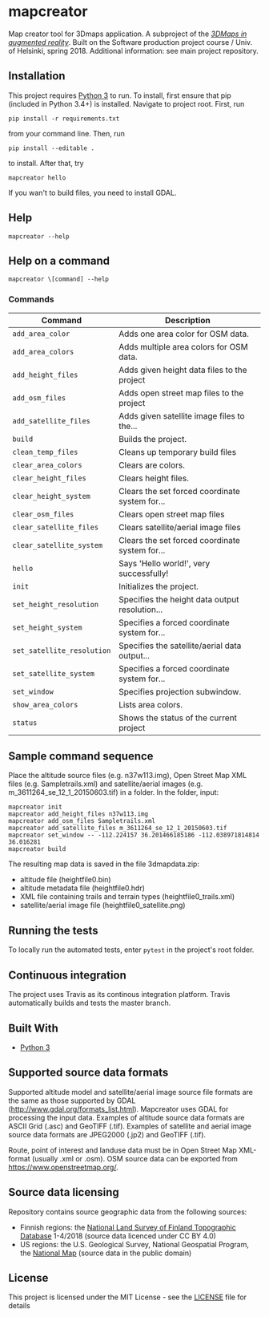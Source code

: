 # mapcreator
Map creator tool for 3Dmaps application. A subproject of the [*3DMaps in augmented reality*](https://github.com/3Dmaps/3Dmaps). Built on the Software production project course / Univ. of Helsinki, spring 2018. Additional information: see main project repository.

## Installation
This project requires [Python 3](https://www.python.org/downloads/) to run.
To install, first ensure that pip (included in Python 3.4+) is installed. Navigate to project root. First, run
```
pip install -r requirements.txt
```
from your command line. Then, run
```
pip install --editable .
```
to install. After that, try
```
mapcreator hello
```
If you wan't to build files, you need to install GDAL.

## Help
```
mapcreator --help
```
## Help on a command
```
mapcreator \[command] --help
```

### Commands

| Command                      | Description                                                                                                                                                                                                                                                                                                                                                                                                                                                                                                                                                  |
| ----------------------------- | ------------------------------------------------------------------------------------------------------------------------------------------------------------------------------------------------------------------------------------------------------------------------------------------------------------------------------------------------------------------------------------------------------------------------------------------------------------------------------------------------------------------------------------------------------------ |
| `add_area_color`   |  Adds one area color for OSM data.                                                                                                                                                                                                                                                                                                                               |
| `add_area_colors`        | Adds multiple area colors for OSM data.                                                                                                                                                                                                                                                                                                                                                                                                                                                 |
| `add_height_files`        | Adds given height data files to the project                                                                                                                                                                                                                                                                                                                                                                                                                                                                                                                                                                           |
| `add_osm_files`        | Adds open street map files to the project                                                                                                                                                                                                                                                                                                                                                                                                                                                 |
| `add_satellite_files`        | Adds given satellite image files to the...                                                                                                                                                                                                                                                                                                                                                                                                                                                                                                                                                                         |
| `build`        | Builds the project.                                                                                                                                                                                                                                                                                                                                                                                                                                                                               |
| `clean_temp_files`        | Cleans up temporary build files                                                                                                                                                                                                                                                                                                                                                                                                                                                                                                                                                                                       |
| `clear_area_colors`        | Clears are colors.                                                                                                                                                                                                                                                                                                                                                                                                                                                                                                                                                                                                   |
| `clear_height_files`        | Clears height files.                                                                                                                                                                                                                                                                                                                                                                                                                                                                                                                                                                                               |
| `clear_height_system`        | Clears the set forced coordinate system for...                                                                                                                                                                                                                                                                                                                                                                                                                                                                                                                                                                     |
| `clear_osm_files`        | Clears open street map files                                                                                                                                                                                                                                                                                                                                                                                                                                                                                                                                                                                           |
| `clear_satellite_files`        | Clears satellite/aerial image files                                                                                                                                                                                                                                                                                                                                                                                                                                                                                                                                                                             |
| `clear_satellite_system`        | Clears the set forced coordinate system for...                                                                                                                                                                                                                                                                                                                                                                                                                                                                                                                                                                 |
| `hello`        | Says 'Hello world!', very successfully!                                                                                                                                                                                                                                                                                                                                                                                                                                                                                                                                                                                         |
| `init`        | Initializes the project.                                                                                                                                                                                                                                                                                                                                                                                                                                                                                                                                                                                                         |
| `set_height_resolution`        | Specifies the height data output resolution...                                                                                                                                                                                                                                                                                                                                                                                                                                                                                                                                                                   |
| `set_height_system`        | Specifies a forced coordinate system for...                                                                                                                                                                                                                                                                                                                                                                                                                                                                                                                                                                         |
| `set_satellite_resolution`        | Specifies the satellite/aerial data output...                                                                                                                                                                                                                                                                                                                                                                                                                                                                                                                                                                 |
| `set_satellite_system`        |  Specifies a forced coordinate system for...                                                                                                                                                                                                                                                                                                                                                                                                                                                                                                                                                                     |
| `set_window`        | Specifies projection subwindow.                                                                                                                                                                                                                                                                                                                                                                                                                                                                                                                                                                                             |
| `show_area_colors`        | Lists area colors.                                                                                                                                                                                                                                                                                                                                                                                                                                                                                                                                                                                                   |
| `status`        | Shows the status of the current project                                                                                                                                                                                                                                                                                                                                                                                                                                                                                                                                                                                         |



## Sample command sequence
Place the altitude source files (e.g. n37w113.img), Open Street Map XML files (e.g. Sampletrails.xml) and satellite/aerial images (e.g. m_3611264_se_12_1_20150603.tif) in a folder.
In the folder, input:
```
mapcreator init
mapcreator add_height_files n37w113.img
mapcreator add_osm_files Sampletrails.xml
mapcreator add_satellite_files m_3611264_se_12_1_20150603.tif
mapcreator set_window -- -112.224157 36.201466185186 -112.038971814814 36.016281
mapcreator build
```
The resulting map data is saved in the file 3dmapdata.zip:
* altitude file (heightfile0.bin)
* altitude metadata file (heightfile0.hdr)
* XML file containing trails and terrain types (heightfile0_trails.xml)
* satellite/aerial image file (heightfile0_satellite.png)

## Running the tests
To locally run the automated tests, enter `pytest` in the project's root folder.

## Continuous integration
The project uses Travis as its continous integration platform. Travis automatically builds and tests the master branch.

## Built With
* [Python 3](https://www.python.org/)


## Supported source data formats
Supported altitude model and satellite/aerial image source file formats are the same as those supported by GDAL (http://www.gdal.org/formats_list.html). Mapcreator uses GDAL for processing the input data. Examples of altitude source data formats are ASCII Grid (.asc) and GeoTIFF (.tif). Examples of satellite and aerial image source data formats are JPEG2000 (.jp2) and GeoTIFF (.tif). 

Route, point of interest and landuse data must be in Open Street Map XML-format (usually .xml or .osm). OSM source data can be exported from https://www.openstreetmap.org/.

## Source data licensing
Repository contains source geographic data from the following sources:
- Finnish regions: the [National Land Survey of Finland Topographic Database](https://tiedostopalvelu.maanmittauslaitos.fi/tp/kartta) 1-4/2018 (source data licenced under CC BY 4.0)
- US regions: the U.S. Geological Survey, National Geospatial Program, the [National Map](https://nationalmap.gov/) (source data in the public domain)

## License
This project is licensed under the MIT License - see the [LICENSE](LICENSE) file for details
